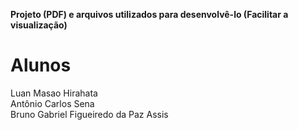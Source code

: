 **Projeto (PDF) e arquivos utilizados para desenvolvê-lo (Facilitar a visualização)**

# Alunos

Luan Masao Hirahata\
Antônio Carlos Sena\
Bruno Gabriel Figueiredo da Paz Assis

